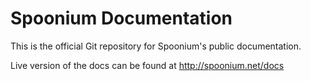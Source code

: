 # Spoonium Documentation #

This is the official Git repository for Spoonium's public documentation. 

Live version of the docs can be found at http://spoonium.net/docs

